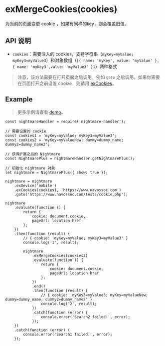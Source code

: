 # exMergeCookies(cookies)

为当前的页面变更 cookie ，如果有同样的key，则会覆盖旧值。

## API 说明

- `cookies`：需要注入的 cookies，支持字符串（`myKey=myValue; myKey3=myValue3`）和对象数组（`[{ name: 'myKey', value: 'myValue' }, { name: 'myKey3',value: 'myValue3' }]`）两种格式

> 注意，该方法需要在打开页面之后调用，例如 `goto` 之后调用。如果你需要在页面打开之前设置 cookie，则请用 [exCookies](./exCookies.md)。

## Example

> 更多示例请查看 [demo](../demo/extend-exMergeCookies)。

```
const nightmareHandler = require('nightmare-handler');

// 需要设置的 cookie
const cookies1 = 'myKey=myValue; myKey3=myValue3';
const cookies2 = 'myKey=myValueNew; dummy=dummy_name; dummy2=dummy_name2';

// 获得扩展之后的 Nightmare
const NightmarePlus = nightmareHandler.getNightmarePlus();

// 初始化 nightmare 对象
let nightmare = NightmarePlus({ show: true });

nightmare = nightmare
    .exDevice('mobile')
    .exCookies(cookies1, 'https://www.navossoc.com')
    .goto('https://www.navossoc.com/tests/cookie.php');

nightmare
    .evaluate(function () {
        return {
            cookie: document.cookie,
            pageUrl: location.href
        };
    })
    .then(function (result) {
        // { cookie: 'myKey=myValue; myKey3=myValue3' }
        console.log('1', result);

        nightmare
            .exMergeCookies(cookies2)
            .evaluate(function () {
                return {
                    cookie: document.cookie,
                    pageUrl: location.href
                };
            })
            .end()
            .then(function (result) {
                // { cookie: 'myKey3=myValue3; myKey=myValueNew; dummy=dummy_name; dummy2=dummy_name2' }
                console.log('2', result);
            })
            .catch(function (error) {
                console.error('Search2 failed:', error);
            });
    })
    .catch(function (error) {
        console.error('Search1 failed:', error);
    });
```
